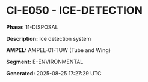 # CI-E050 - ICE-DETECTION

**Phase:** 11-DISPOSAL

**Description:** Ice detection system

**AMPEL:** AMPEL-01-TUW (Tube and Wing)

**Segment:** E-ENVIRONMENTAL

**Generated:** 2025-08-25 17:27:29 UTC
